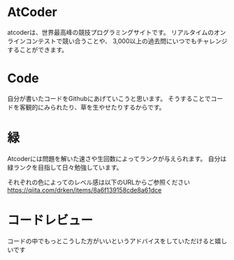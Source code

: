 # AtCoder
atcoderは、世界最高峰の競技プログラミングサイトです。
リアルタイムのオンラインコンテストで競い合うことや、
3,000以上の過去問にいつでもチャレンジすることができます。


# Code
自分が書いたコードをGithubにあげていこうと思います。
そうすることでコードを客観的にみられたり、草を生やせたりするからです。


# 緑
Atcoderには問題を解いた速さや生回数によってランクが与えられます。
自分は緑ランクを目指して日々勉強しています。

それぞれの色によってのレベル感は以下のURLからご参照ください
https://qiita.com/drken/items/8a6f139158cde8a61dce

# コードレビュー
コードの中でもっとこうした方がいいというアドバイスをしていただけると嬉しいです
